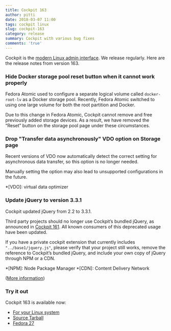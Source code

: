 ```yaml
---
title: Cockpit 163
author: pitti
date: 2018-03-07 11:00
tags: cockpit linux
slug: cockpit-163
category: release
summary: Cockpit with various bug fixes
comments: 'true'
---
```


Cockpit is the [modern Linux admin interface](http://cockpit-project.org/). We release regularly.
Here are the release notes from version 163.

### Hide Docker storage pool reset button when it cannot work properly

Fedora Atomic used to configure a separate logical volume called
`docker-root-lv` as a Docker storage pool. Recently, Fedora Atomic switched to
using one large volume for both the root partition and Docker.

Due to this change in Fedora Atomic, Cockpit cannot remove and free previously
added storage devices. As a result, we have removed the “Reset” button on the
storage pool page under these circumstances.

### Drop "Transfer data asynchronously" VDO option on Storage page

Recent versions of VDO now automatically detect the correct setting for
asynchronous data transfer, so this option is no longer needed.

Manually setting the option may also lead to unsupported configurations in the
future.

*[VDO]: virtual data optimizer

### Update jQuery to version 3.3.1

Cockpit updated jQuery from 2.2 to 3.3.1.

Third party projects should no longer use Cockpit’s bundled jQuery, as
announced in [Cockpit 161](http://cockpit-project.org/blog/cockpit-161.html).
All known consumers of this deprecated usage have been updated.

If you have a private cockpit extension that currently includes
`"../base1/jquery.js"`, please verify that your project still works, remove the
reference to Cockpit’s bundled jQuery, and include your own copy of jQuery
through NPM or a CDN.

*[NPM]: Node Package Manager
*[CDN]: Content Delivery Network

([More information](https://lists.fedorahosted.org/archives/list/cockpit-devel@lists.fedorahosted.org/thread/TDBKI4372I4ZPGQFCZB377DX2QG2YDDY/))

### Try it out

Cockpit 163 is available now:

 * [For your Linux system](http://cockpit-project.org/running.html)
 * [Source Tarball](https://github.com/cockpit-project/cockpit/releases/tag/163)
 * [Fedora 27](https://bodhi.fedoraproject.org/updates/cockpit-163-1.fc27)
